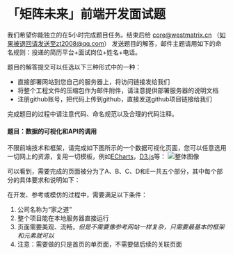 # 「矩阵未来」前端开发面试题


我们希望你能独立的在5小时完成题目任务。结束后给 core@westmatrix.cn （如果被退回请发送至zt2008@qq.com） 发送题目的解答，邮件主题请用如下的命名规则：投递的简历平台+面试岗位+姓名+电话。

题目的解答提交可以任选以下三种形式中的一种：
* 直接部署网站到您自己的服务器上，将访问链接发给我们
* 将整个工程文件的压缩包作为邮件附件，请注意提供部署服务器的说明文档
* 注册github账号，把代码上传到github，直接发送github项目链接给我们

完成题目的过程中请注意代码、命名规范以及合理的代码注释。

#### 题目：数据的可视化和API的调用
不限前端技术和框架，请完成如下图所示的一个数据可视化页面，您可以任意选用一切网上的资源，复用一切模板，例如[ECharts](https://ecomfe.github.io/echarts-examples/public/index.html#chart-type-graph)，[D3.js](https://d3js.org/)等：
![整体图像](https://github.com/tdzhang/pre_interview/blob/master/images/part_all.png)

可以看到，需要完成的页面被分为了A、B、C、D和E一共五个部分，其中每个部分的具体要求和说明如下：


在开发、参考或模仿的过程中，需要满足以下条件：
1. 公司名称为“家之道”
2. 整个项目能在本地服务器直接运行
3. 页面需要美观、流畅，*但是不需要像参考网站一样复杂，只需要最基本的框架和元素就可以*
4. 注意：需要做的只是首页的单页面，不需要做后续的关联页面
